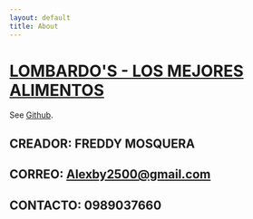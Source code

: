 ```yaml
---
layout: default
title: About
---
```


# [LOMBARDO'S - LOS MEJORES ALIMENTOS](https://freddystjr.github.io/PROJ-SO-2/)
See [Github](https://github.com/FreddySTJR).

## CREADOR: FREDDY MOSQUERA

## CORREO: Alexby2500@gmail.com

## CONTACTO: 0989037660
